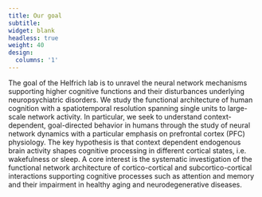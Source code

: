 ```yaml
---
title: Our goal
subtitle:
widget: blank
headless: true
weight: 40
design:
  columns: '1'
---
```


The goal of the Helfrich lab is to unravel the neural network mechanisms supporting higher cognitive functions and their disturbances underlying neuropsychiatric disorders. We study the functional architecture of human cognition with a spatiotemporal resolution spanning single units to large-scale network activity. In particular, we seek to understand context-dependent, goal-directed behavior in humans through the study of neural network dynamics with a particular emphasis on prefrontal cortex (PFC) physiology. The key hypothesis is that context dependent endogenous brain activity shapes cognitive processing in different cortical states, i.e. wakefulness or sleep. A core interest is the systematic investigation of the functional network architecture of cortico-cortical and subcortico-cortical interactions supporting cognitive processes such as attention and memory and their impairment in healthy aging and neurodegenerative diseases.
